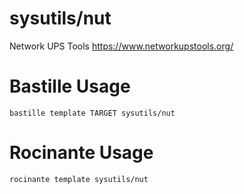 # sysutils/nut
Network UPS Tools
https://www.networkupstools.org/

# Bastille Usage
```shell
bastille template TARGET sysutils/nut
```

# Rocinante Usage
```shell
rocinante template sysutils/nut
```
